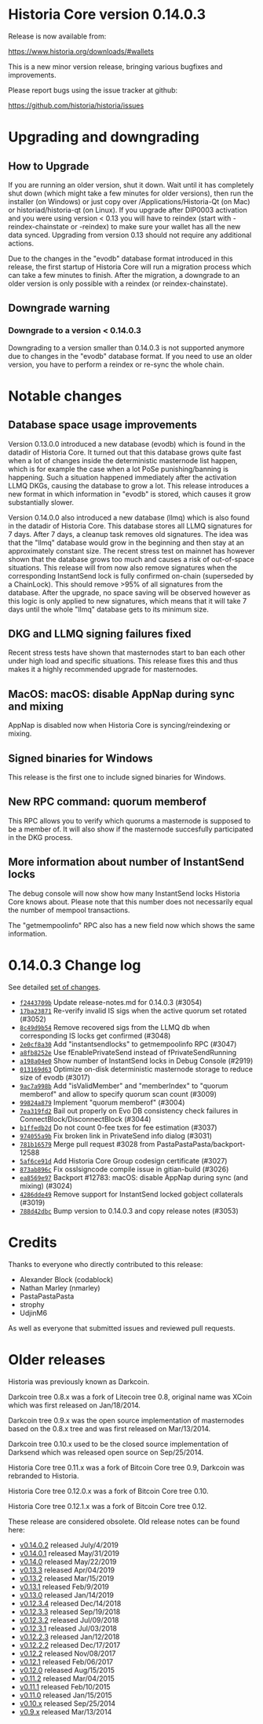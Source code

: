 Historia Core version 0.14.0.3
==========================

Release is now available from:

  <https://www.historia.org/downloads/#wallets>

This is a new minor version release, bringing various bugfixes and improvements.

Please report bugs using the issue tracker at github:

  <https://github.com/historia/historia/issues>


Upgrading and downgrading
=========================

How to Upgrade
--------------

If you are running an older version, shut it down. Wait until it has completely
shut down (which might take a few minutes for older versions), then run the
installer (on Windows) or just copy over /Applications/Historia-Qt (on Mac) or
historiad/historia-qt (on Linux). If you upgrade after DIP0003 activation and you were
using version < 0.13 you will have to reindex (start with -reindex-chainstate
or -reindex) to make sure your wallet has all the new data synced. Upgrading from
version 0.13 should not require any additional actions.

Due to the changes in the "evodb" database format introduced in this release, the
first startup of Historia Core will run a migration process which can take a few minutes
to finish. After the migration, a downgrade to an older version is only possible with
a reindex (or reindex-chainstate).

Downgrade warning
-----------------

### Downgrade to a version < 0.14.0.3

Downgrading to a version smaller than 0.14.0.3 is not supported anymore due to changes
in the "evodb" database format. If you need to use an older version, you have to perform
a reindex or re-sync the whole chain.

Notable changes
===============

Database space usage improvements
--------------------------------
Version 0.13.0.0 introduced a new database (evodb) which is found in the datadir of Historia Core. It turned
out that this database grows quite fast when a lot of changes inside the deterministic masternode list happen,
which is for example the case when a lot PoSe punishing/banning is happening. Such a situation happened
immediately after the activation LLMQ DKGs, causing the database to grow a lot. This release introduces
a new format in which information in "evodb" is stored, which causes it grow substantially slower.  

Version 0.14.0.0 also introduced a new database (llmq) which is also found in the datadir of Historia Core.
This database stores all LLMQ signatures for 7 days. After 7 days, a cleanup task removes old signatures.
The idea was that the "llmq" database would grow in the beginning and then stay at an approximately constant
size. The recent stress test on mainnet has however shown that the database grows too much and causes a risk
of out-of-space situations. This release will from now also remove signatures when the corresponding InstantSend
lock is fully confirmed on-chain (superseded by a ChainLock). This should remove >95% of all signatures from
the database. After the upgrade, no space saving will be observed however as this logic is only applied to new
signatures, which means that it will take 7 days until the whole "llmq" database gets to its minimum size.

DKG and LLMQ signing failures fixed
-----------------------------------
Recent stress tests have shown that masternodes start to ban each other under high load and specific situations.
This release fixes this and thus makes it a highly recommended upgrade for masternodes.

MacOS: macOS: disable AppNap during sync and mixing
---------------------------------------------------
AppNap is disabled now when Historia Core is syncing/reindexing or mixing.

Signed binaries for Windows
---------------------------
This release is the first one to include signed binaries for Windows.

New RPC command: quorum memberof <proTxHash>
--------------------------------------------
This RPC allows you to verify which quorums a masternode is supposed to be a member of. It will also show
if the masternode succesfully participated in the DKG process.

More information about number of InstantSend locks
--------------------------------------------------
The debug console will now show how many InstantSend locks Historia Core knows about. Please note that this number
does not necessarily equal the number of mempool transactions.

The "getmempoolinfo" RPC also has a new field now which shows the same information.

0.14.0.3 Change log
===================

See detailed [set of changes](https://github.com/historia/historia/compare/v0.14.0.2...historia:v0.14.0.3).

- [`f2443709b`](https://github.com/historia/historia/commit/f2443709b) Update release-notes.md for 0.14.0.3 (#3054)
- [`17ba23871`](https://github.com/historia/historia/commit/17ba23871) Re-verify invalid IS sigs when the active quorum set rotated (#3052)
- [`8c49d9b54`](https://github.com/historia/historia/commit/8c49d9b54) Remove recovered sigs from the LLMQ db when corresponding IS locks get confirmed (#3048)
- [`2e0cf8a30`](https://github.com/historia/historia/commit/2e0cf8a30) Add "instantsendlocks" to getmempoolinfo RPC (#3047)
- [`a8fb8252e`](https://github.com/historia/historia/commit/a8fb8252e) Use fEnablePrivateSend instead of fPrivateSendRunning
- [`a198a04e0`](https://github.com/historia/historia/commit/a198a04e0) Show number of InstantSend locks in Debug Console (#2919)
- [`013169d63`](https://github.com/historia/historia/commit/013169d63) Optimize on-disk deterministic masternode storage to reduce size of evodb (#3017)
- [`9ac7a998b`](https://github.com/historia/historia/commit/9ac7a998b) Add "isValidMember" and "memberIndex" to "quorum memberof" and allow to specify quorum scan count (#3009)
- [`99824a879`](https://github.com/historia/historia/commit/99824a879) Implement "quorum memberof" (#3004)
- [`7ea319fd2`](https://github.com/historia/historia/commit/7ea319fd2) Bail out properly on Evo DB consistency check failures in ConnectBlock/DisconnectBlock (#3044)
- [`b1ffedb2d`](https://github.com/historia/historia/commit/b1ffedb2d) Do not count 0-fee txes for fee estimation (#3037)
- [`974055a9b`](https://github.com/historia/historia/commit/974055a9b) Fix broken link in PrivateSend info dialog (#3031)
- [`781b16579`](https://github.com/historia/historia/commit/781b16579) Merge pull request #3028 from PastaPastaPasta/backport-12588
- [`5af6ce91d`](https://github.com/historia/historia/commit/5af6ce91d) Add Historia Core Group codesign certificate (#3027)
- [`873ab896c`](https://github.com/historia/historia/commit/873ab896c) Fix osslsigncode compile issue in gitian-build (#3026)
- [`ea8569e97`](https://github.com/historia/historia/commit/ea8569e97) Backport #12783: macOS: disable AppNap during sync (and mixing) (#3024)
- [`4286dde49`](https://github.com/historia/historia/commit/4286dde49) Remove support for InstantSend locked gobject collaterals (#3019)
- [`788d42dbc`](https://github.com/historia/historia/commit/788d42dbc) Bump version to 0.14.0.3 and copy release notes (#3053)

Credits
=======

Thanks to everyone who directly contributed to this release:

- Alexander Block (codablock)
- Nathan Marley (nmarley)
- PastaPastaPasta
- strophy
- UdjinM6

As well as everyone that submitted issues and reviewed pull requests.

Older releases
==============

Historia was previously known as Darkcoin.

Darkcoin tree 0.8.x was a fork of Litecoin tree 0.8, original name was XCoin
which was first released on Jan/18/2014.

Darkcoin tree 0.9.x was the open source implementation of masternodes based on
the 0.8.x tree and was first released on Mar/13/2014.

Darkcoin tree 0.10.x used to be the closed source implementation of Darksend
which was released open source on Sep/25/2014.

Historia Core tree 0.11.x was a fork of Bitcoin Core tree 0.9,
Darkcoin was rebranded to Historia.

Historia Core tree 0.12.0.x was a fork of Bitcoin Core tree 0.10.

Historia Core tree 0.12.1.x was a fork of Bitcoin Core tree 0.12.

These release are considered obsolete. Old release notes can be found here:

- [v0.14.0.2](https://github.com/historia/historia/blob/master/doc/release-notes/historia/release-notes-0.14.0.2.md) released July/4/2019
- [v0.14.0.1](https://github.com/historia/historia/blob/master/doc/release-notes/historia/release-notes-0.14.0.1.md) released May/31/2019
- [v0.14.0](https://github.com/historia/historia/blob/master/doc/release-notes/historia/release-notes-0.14.0.md) released May/22/2019
- [v0.13.3](https://github.com/historia/historia/blob/master/doc/release-notes/historia/release-notes-0.13.3.md) released Apr/04/2019
- [v0.13.2](https://github.com/historia/historia/blob/master/doc/release-notes/historia/release-notes-0.13.2.md) released Mar/15/2019
- [v0.13.1](https://github.com/historia/historia/blob/master/doc/release-notes/historia/release-notes-0.13.1.md) released Feb/9/2019
- [v0.13.0](https://github.com/historia/historia/blob/master/doc/release-notes/historia/release-notes-0.13.0.md) released Jan/14/2019
- [v0.12.3.4](https://github.com/historia/historia/blob/master/doc/release-notes/historia/release-notes-0.12.3.4.md) released Dec/14/2018
- [v0.12.3.3](https://github.com/historia/historia/blob/master/doc/release-notes/historia/release-notes-0.12.3.3.md) released Sep/19/2018
- [v0.12.3.2](https://github.com/historia/historia/blob/master/doc/release-notes/historia/release-notes-0.12.3.2.md) released Jul/09/2018
- [v0.12.3.1](https://github.com/historia/historia/blob/master/doc/release-notes/historia/release-notes-0.12.3.1.md) released Jul/03/2018
- [v0.12.2.3](https://github.com/historia/historia/blob/master/doc/release-notes/historia/release-notes-0.12.2.3.md) released Jan/12/2018
- [v0.12.2.2](https://github.com/historia/historia/blob/master/doc/release-notes/historia/release-notes-0.12.2.2.md) released Dec/17/2017
- [v0.12.2](https://github.com/historia/historia/blob/master/doc/release-notes/historia/release-notes-0.12.2.md) released Nov/08/2017
- [v0.12.1](https://github.com/historia/historia/blob/master/doc/release-notes/historia/release-notes-0.12.1.md) released Feb/06/2017
- [v0.12.0](https://github.com/historia/historia/blob/master/doc/release-notes/historia/release-notes-0.12.0.md) released Aug/15/2015
- [v0.11.2](https://github.com/historia/historia/blob/master/doc/release-notes/historia/release-notes-0.11.2.md) released Mar/04/2015
- [v0.11.1](https://github.com/historia/historia/blob/master/doc/release-notes/historia/release-notes-0.11.1.md) released Feb/10/2015
- [v0.11.0](https://github.com/historia/historia/blob/master/doc/release-notes/historia/release-notes-0.11.0.md) released Jan/15/2015
- [v0.10.x](https://github.com/historia/historia/blob/master/doc/release-notes/historia/release-notes-0.10.0.md) released Sep/25/2014
- [v0.9.x](https://github.com/historia/historia/blob/master/doc/release-notes/historia/release-notes-0.9.0.md) released Mar/13/2014

